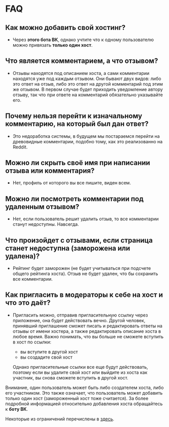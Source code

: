 # FAQ

## Как можно добавить свой хостинг?

- Через **этого бота ВК**, однако учтите что к одному пользователю можно привязать **только один хост**.

## Что является комментарием, а что отзывом?

- Отзывы находятся под описанием хоста, а сами комментарии находятся уже под каждым отзывом. Они бывают двух видов: либо это ответ на отзыв, либо это ответ на другой комментарий под этим же отзывом. В первом случае будет приходить уведомление автору отзыву, так что при ответе на комментарий обязательно указывайте его.

## Почему нельзя перейти к изначальному комментарию, на который был дан ответ?

- Это недоработка системы, в будущем мы постараемся перейти на древовидные комментарии, подобно тому, как это реализованно на Reddit.

## Можно ли скрыть своё имя при написании отзыва или комментария?

- Нет, профиль от которого вы все пишите, виден всем.

## Можно ли посмотреть комментарии под удаленным отзывом?

- Нет, если пользователь решит удалить отзыв, то все комментарии станут недоступны. Навсегда.

## Что произойдет с отзывами, если страница станет недоступна (заморожена или удалена)?

- Рейтинг будет заморожен (не будет учитываться при подсчете общего рейтинга хоста). Отзыв не будет удален, что бы сохранить все комментарии.

## Как пригласить в модераторы к себе на хост и что это даёт?

- Пригласить можно, отправив пригласительную ссылку через приложение, она будет действовать вечно. Другой человек, принявший приглашение сможет писать и редактировать ответы на отзывы от имени хостера, а также редактировать описание хоста в любое время. Важно понимать, что вы больше не сможете вступить в хост по ссылки:
  - вы вступите в другой хост
  - вы создадите свой хост

  Однако пригласительные ссылки все еще будут действовать, поэтому если вы удалите свой хост или выйдите из хоста как участник, вы снова сможете вступить в другой хост.

<!-- TODO: после того, как ссылки будут действовать 24 часа удалять приглашения когда вступаешь в другой или создаешь свой хост -->

Внимание, один пользователь может быть либо создателем хоста, либо его участником. Это также означает, что пользователь может добавить только один хост (замороженный хост тоже считается). За более подробной информацией относительно добавления хоста обращайтесь к **боту ВК**.

Некоторые из ограничений перечислены в [здесь](./restrictions.md).